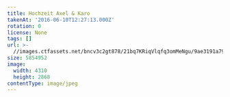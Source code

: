 ```yaml
---
title: Hochzeit Axel & Karo
takenAt: '2016-06-10T12:27:13.000Z'
rotation: 0
license: None
tags: []
url: >-
  //images.ctfassets.net/bncv3c2gt878/21bq7KRiqVlqfq3omMeNgu/9ae3191a79f55ab37ce48d3ecccb1b59/hochzeit-axel--karo_27562376634_o
size: 5854952
image:
  width: 4310
  height: 2868
contentType: image/jpeg
---
```


